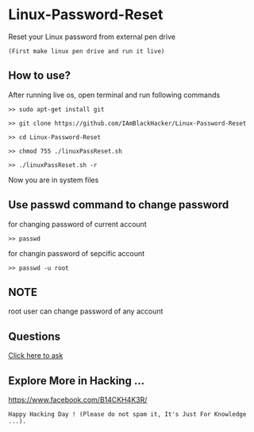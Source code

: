 # Linux-Password-Reset
Reset your Linux password from external pen drive 
```
(First make linux pen drive and run it live)
```
## How to use?
After running live os, 
open terminal and run following commands
```
>> sudo apt-get install git
```
```
>> git clone https://github.com/IAmBlackHacker/Linux-Password-Reset
```
```
>> cd Linux-Password-Reset
```
```
>> chmod 755 ./linuxPassReset.sh
```
```
>> ./linuxPassReset.sh -r
```
Now you are in system files

## Use passwd command to change password
for changing password of current account
```
>> passwd
```
for changin password of sepcific account
```
>> passwd -u root
```

## NOTE
root user can change password of any account

## Questions
[Click here to ask](https://m.me/B14CKH4K3R)

## Explore More in Hacking ...
https://www.facebook.com/B14CKH4K3R/

~~~
Happy Hacking Day ! (Please do not spam it, It's Just For Knowledge ...).
~~~
